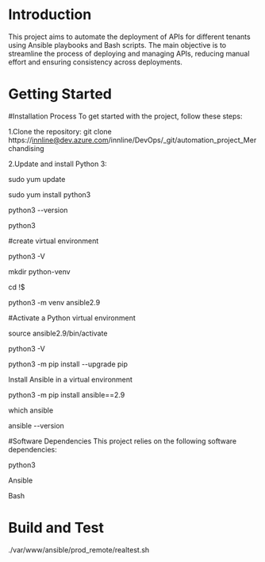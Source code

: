 # Introduction 
 This project aims to automate the deployment of APIs for different tenants using Ansible playbooks and Bash scripts. The main objective is to streamline the process of deploying and managing APIs, reducing manual effort and ensuring consistency across deployments.

# Getting Started

#Installation Process
To get started with the project, follow these steps:

1.Clone the repository:
git clone https://innline@dev.azure.com/innline/DevOps/_git/automation_project_Merchandising

2.Update and install Python 3:

sudo yum update

sudo yum install python3

python3 --version

python3

#create virtual environment

python3 -V

mkdir python-venv

cd !$

python3 -m venv ansible2.9

#Activate a Python virtual environment

source ansible2.9/bin/activate

python3 -V

python3 -m pip install --upgrade pip

Install Ansible in a virtual environment

python3 -m pip install ansible==2.9

which ansible

ansible --version

#Software Dependencies
This project relies on the following software dependencies:

python3

Ansible

Bash


# Build and Test
./var/www/ansible/prod_remote/realtest.sh
